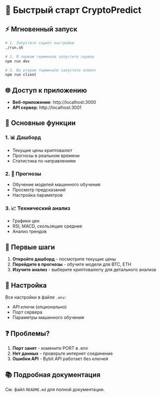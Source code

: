 # 🚀 Быстрый старт CryptoPredict

## ⚡ Мгновенный запуск

```bash
# 1. Запустите скрипт настройки
./run.sh

# 2. В первом терминале запустите сервер
npm run dev

# 3. Во втором терминале запустите клиент
npm run client
```

## 🌐 Доступ к приложению

- **Веб-приложение**: http://localhost:3000
- **API сервер**: http://localhost:3001

## 📱 Основные функции

### 1. 📊 Дашборд
- Текущие цены криптовалют
- Прогнозы в реальном времени
- Статистика по направлениям

### 2. 🔮 Прогнозы
- Обучение моделей машинного обучения
- Просмотр предсказаний
- Настройка параметров

### 3. 📈 Технический анализ
- Графики цен
- RSI, MACD, скользящие средние
- Анализ трендов

## 🎯 Первые шаги

1. **Откройте дашборд** - посмотрите текущие цены
2. **Перейдите в прогнозы** - обучите модели для BTC, ETH
3. **Изучите анализ** - выберите криптовалюту для детального анализа

## 🔧 Настройка

Все настройки в файле `.env`:
- API ключи (опционально)
- Порт сервера
- Параметры машинного обучения

## ❓ Проблемы?

1. **Порт занят** - измените PORT в .env
2. **Нет данных** - проверьте интернет соединение
3. **Ошибки API** - Bybit API работает без ключей

## 📚 Подробная документация

См. файл `README.md` для полной документации.